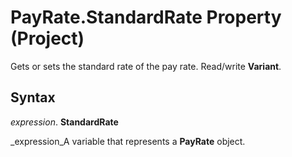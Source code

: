 
# PayRate.StandardRate Property (Project)

Gets or sets the standard rate of the pay rate. Read/write  **Variant**.


## Syntax

 _expression_. **StandardRate**

 _expression_A variable that represents a  **PayRate** object.

